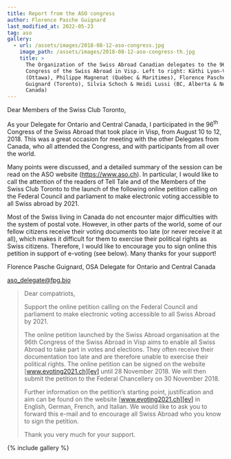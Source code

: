 ```yaml
---
title: Report from the ASO congress
author: Florence Pasche Guignard
last_modified_at: 2022-05-23
tag: aso
gallery:
  - url: /assets/images/2018-08-12-aso-congress.jpg
    image_path: /assets/images/2018-08-12-aso-congress-th.jpg
    title: >
      The Organization of the Swiss Abroad Canadian delegates to the 96th
      Congress of the Swiss Abroad in Visp. Left to right: Käthi Lyon-Villiger
      (Ottawa), Philippe Magnenat (Québec & Maritimes), Florence Pasche
      Guignard (Toronto), Silvia Schoch & Heidi Lussi (BC, Alberta & Northern
      Canada)
---
```


Dear Members of the Swiss Club Toronto,

As your Delegate for Ontario and Central Canada, I participated in the
96<sup>th</sup> Congress of the Swiss Abroad that took place in Visp, from
August 10 to 12, 2018. This was a great occasion for meeting with the other
Delegates from Canada, who all attended the Congress, and with participants
from all over the world.

Many points were discussed, and a detailed summary of the session can be read
on the ASO website (<https://www.aso.ch>). In particular, I would like to call
the attention of the readers of Tell Tale and of the Members of the Swiss Club
Toronto to the launch of the following online petition calling on the Federal
Council and parliament to make electronic voting accessible to all Swiss abroad
by 2021.

Most of the Swiss living in Canada do not encounter major difficulties with the
system of postal vote. However, in other parts of the world, some of our fellow
citizens receive their voting documents too late (or never receive it at all),
which makes it difficult for them to exercise their political rights as Swiss
citizens. Therefore, I would like to encourage you to sign online this petition
in support of e-voting (see below). Many thanks for your support!

Florence Pasche Guignard, OSA Delegate for Ontario and Central Canada

<aso_delegate@fpg.bio>

> Dear compatriots,
>
> Support the online petition calling on the Federal Council and parliament to
> make electronic voting accessible to all Swiss Abroad by 2021.
>
> The online petition launched by the Swiss Abroad organisation at the 96th
> Congress of the Swiss Abroad in Visp aims to enable all Swiss Abroad to take
> part in votes and elections. They often receive their documentation too late
> and are therefore unable to exercise their political rights. The online
> petition can be signed on the website [www.evoting2021.ch][ev] until 28
> November 2018. We will then submit the petition to the Federal Chancellery on
> 30 November 2018.
>
> Further information on the petition’s starting point, justification and aim
> can be found on the website [www.evoting2021.ch][ev] in English, German,
> French, and Italian. We would like to ask you to forward this e-mail and to
> encourage all Swiss Abroad who you know to sign the petition.
>
> Thank you very much for your support.

[ev]: <https://www.evoting2021.ch>

{% include gallery %}

